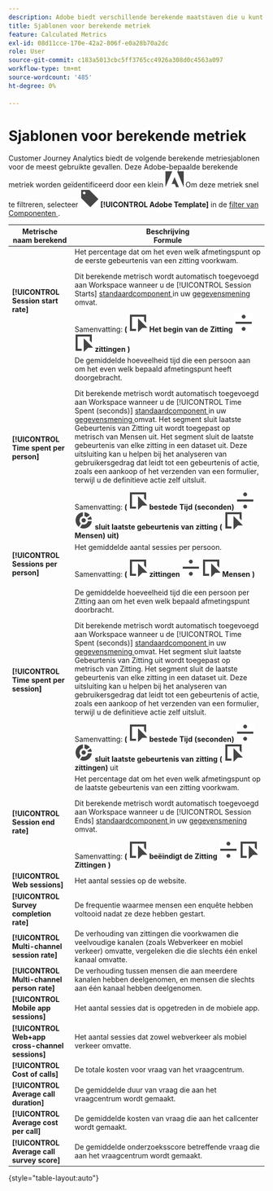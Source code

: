 ```yaml
---
description: Adobe biedt verschillende berekende maatstaven die u kunt gebruiken. Deze pagina bevat een overzicht van die metingen en het gebruik waarvoor ze zijn bedoeld.
title: Sjablonen voor berekende metriek
feature: Calculated Metrics
exl-id: 08d11cce-170e-42a2-806f-e0a28b70a2dc
role: User
source-git-commit: c183a5013cbc5ff3765cc4926a308d0c4563a097
workflow-type: tm+mt
source-wordcount: '485'
ht-degree: 0%

---
```


# Sjablonen voor berekende metriek

Customer Journey Analytics biedt de volgende berekende metriesjablonen voor de meest gebruikte gevallen. Deze Adobe-bepaalde berekende metriek worden geïdentificeerd door een klein ![ 1&rbrace; embleem AdobeLogoSmall &lbrace;. ](/help/assets/icons/AdobeLogoSmall.svg) Om deze metriek snel te filtreren, selecteer ![ Etiket ](/help/assets/icons/Label.svg) **[!UICONTROL Adobe Template]** in de [ filter van Componenten ](/help/components/overview.md#filter).

| Metrische naam berekend | Beschrijving <br/> Formule |
|---------|----------|
| **[!UICONTROL Session start rate]** | Het percentage dat om het even welk afmetingspunt op de eerste gebeurtenis van een zitting voorkwam.<p>Dit berekende metrisch wordt automatisch toegevoegd aan Workspace wanneer u de [!UICONTROL Session Starts] [ standaardcomponent ](/help/data-views/component-reference.md) in uw [ gegevensmening ](/help/data-views/create-dataview.md) omvat.</p>Samenvatting: **(** ![ Gebeurtenis ](/help/assets/icons/Event.svg) **Het begin van de Zitting** ![ verdeelt ](/help/assets/icons/Divide.svg) ![ Gebeurtenis ](/help/assets/icons/Event.svg) **zittingen** **)** |
| **[!UICONTROL Time spent per person]** | De gemiddelde hoeveelheid tijd die een persoon aan om het even welk bepaald afmetingspunt heeft doorgebracht.<p>Dit berekende metrisch wordt automatisch toegevoegd aan Workspace wanneer u de [!UICONTROL Time Spent (seconds)] [ standaardcomponent ](/help/data-views/component-reference.md) in uw [ gegevensmening ](/help/data-views/create-dataview.md) omvat. Het segment sluit laatste Gebeurtenis van Zitting uit wordt toegepast op metrisch van Mensen uit. Het segment sluit de laatste gebeurtenis van elke zitting in een dataset uit. Deze uitsluiting kan u helpen bij het analyseren van gebruikersgedrag dat leidt tot een gebeurtenis of actie, zoals een aankoop of het verzenden van een formulier, terwijl u de definitieve actie zelf uitsluit.</p>Samenvatting: **(** ![ Gebeurtenis ](/help/assets/icons/Event.svg) **bestede Tijd (seconden)** ![ verdeelt ](/help/assets/icons/Divide.svg) ![ Segmentatie ](/help/assets/icons/Segmentation.svg) **sluit laatste gebeurtenis van zitting (** ![ Gebeurtenis ](/help/assets/icons/Event.svg) **Mensen) uit)** |
| **[!UICONTROL Sessions per person]** | Het gemiddelde aantal sessies per persoon.<p>Samenvatting: **(** ![ Gebeurtenis ](/help/assets/icons/Event.svg) **zittingen** ![ verdelen ](/help/assets/icons/Divide.svg) ![ Gebeurtenis ](/help/assets/icons/Event.svg) **Mensen** **)** |
| **[!UICONTROL Time spent per session]** | De gemiddelde hoeveelheid tijd die een persoon per Zitting aan om het even welk bepaald afmetingspunt doorbracht.<p>Dit berekende metrisch wordt automatisch toegevoegd aan Workspace wanneer u de [!UICONTROL Time Spent (seconds)] [ standaardcomponent ](/help/data-views/component-reference.md) in uw [ gegevensmening ](/help/data-views/create-dataview.md) omvat. Het segment sluit laatste Gebeurtenis van Zitting uit wordt toegepast op metrisch van Zitting. Het segment sluit de laatste gebeurtenis van elke zitting in een dataset uit. Deze uitsluiting kan u helpen bij het analyseren van gebruikersgedrag dat leidt tot een gebeurtenis of actie, zoals een aankoop of het verzenden van een formulier, terwijl u de definitieve actie zelf uitsluit.</p>Samenvatting: **(** ![ Gebeurtenis ](/help/assets/icons/Event.svg) **bestede Tijd (seconden)** ![ verdeelt ](/help/assets/icons/Divide.svg) ![ Segmentatie ](/help/assets/icons/Segmentation.svg) **sluit laatste gebeurtenis van zitting (** ![ Gebeurtenis ](/help/assets/icons/Event.svg) **zittingen)** uit |
| **[!UICONTROL Session end rate]** | Het percentage dat om het even welk afmetingspunt op de laatste gebeurtenis van een zitting voorkwam. <p>Dit berekende metrisch wordt automatisch toegevoegd aan Workspace wanneer u de [!UICONTROL Session Ends] [ standaardcomponent ](/help/data-views/component-reference.md) in uw [ gegevensmening ](/help/data-views/create-dataview.md) omvat.</p>Samenvatting: **(** ![ Gebeurtenis ](/help/assets/icons/Event.svg) **beëindigt de Zitting** ![ verdeel ](/help/assets/icons/Divide.svg) ![ Gebeurtenis ](/help/assets/icons/Event.svg) **Zittingen** **)** |
| **[!UICONTROL Web sessions]** | Het aantal sessies op de website. |
| **[!UICONTROL Survey completion rate]** | De frequentie waarmee mensen een enquête hebben voltooid nadat ze deze hebben gestart. |
| **[!UICONTROL Multi-channel session rate]** | De verhouding van zittingen die voorkwamen die veelvoudige kanalen (zoals Webverkeer en mobiel verkeer) omvatte, vergeleken die die slechts één enkel kanaal omvatte. |
| **[!UICONTROL Multi-channel person rate]** | De verhouding tussen mensen die aan meerdere kanalen hebben deelgenomen, en mensen die slechts aan één kanaal hebben deelgenomen. |
| **[!UICONTROL Mobile app sessions]** | Het aantal sessies dat is opgetreden in de mobiele app. |
| **[!UICONTROL Web+app cross-channel sessions]** | Het aantal sessies dat zowel webverkeer als mobiel verkeer omvatte. |
| **[!UICONTROL Cost of calls]** | De totale kosten voor vraag van het vraagcentrum. <!-- <p>Summary: Call length</p> --> |
| **[!UICONTROL Average call duration]** | De gemiddelde duur van vraag die aan het vraagcentrum wordt gemaakt. |
| **[!UICONTROL Average cost per call]** | De gemiddelde kosten van vraag die aan het callcenter wordt gemaakt. |
| **[!UICONTROL Average call survey score]** | De gemiddelde onderzoeksscore betreffende vraag die aan het vraagcentrum wordt gemaakt. |

{style="table-layout:auto"}
